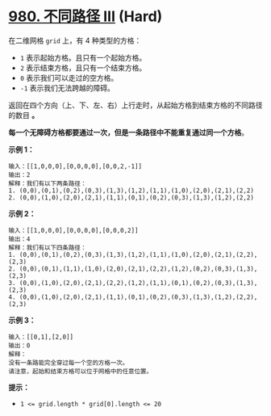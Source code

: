 # [980. 不同路径 III][link] (Hard)

[link]: https://leetcode.cn/problems/unique-paths-iii/

在二维网格 `grid` 上，有 4 种类型的方格：

- `1` 表示起始方格。且只有一个起始方格。
- `2` 表示结束方格，且只有一个结束方格。
- `0` 表示我们可以走过的空方格。
- `-1` 表示我们无法跨越的障碍。

返回在四个方向（上、下、左、右）上行走时，从起始方格到结束方格的不同路径的数目 **。**

**每一个无障碍方格都要通过一次，但是一条路径中不能重复通过同一个方格**。

**示例 1：**

```
输入：[[1,0,0,0],[0,0,0,0],[0,0,2,-1]]
输出：2
解释：我们有以下两条路径：
1. (0,0),(0,1),(0,2),(0,3),(1,3),(1,2),(1,1),(1,0),(2,0),(2,1),(2,2)
2. (0,0),(1,0),(2,0),(2,1),(1,1),(0,1),(0,2),(0,3),(1,3),(1,2),(2,2)
```

**示例 2：**

```
输入：[[1,0,0,0],[0,0,0,0],[0,0,0,2]]
输出：4
解释：我们有以下四条路径：
1. (0,0),(0,1),(0,2),(0,3),(1,3),(1,2),(1,1),(1,0),(2,0),(2,1),(2,2),(2,3)
2. (0,0),(0,1),(1,1),(1,0),(2,0),(2,1),(2,2),(1,2),(0,2),(0,3),(1,3),(2,3)
3. (0,0),(1,0),(2,0),(2,1),(2,2),(1,2),(1,1),(0,1),(0,2),(0,3),(1,3),(2,3)
4. (0,0),(1,0),(2,0),(2,1),(1,1),(0,1),(0,2),(0,3),(1,3),(1,2),(2,2),(2,3)
```

**示例 3：**

```
输入：[[0,1],[2,0]]
输出：0
解释：
没有一条路能完全穿过每一个空的方格一次。
请注意，起始和结束方格可以位于网格中的任意位置。

```

**提示：**

- `1 <= grid.length * grid[0].length <= 20`
